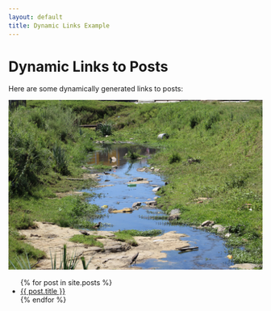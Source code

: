 ```yaml
---
layout: default
title: Dynamic Links Example
---
```


# Dynamic Links to Posts

Here are some dynamically generated links to posts:

![Let it flow!](/docs/assets/flow.jpg "Flow")

<ul>
{% for post in site.posts %}
  <li><a href="{{ post.url }}">{{ post.title }}</a></li>
{% endfor %}
</ul>
